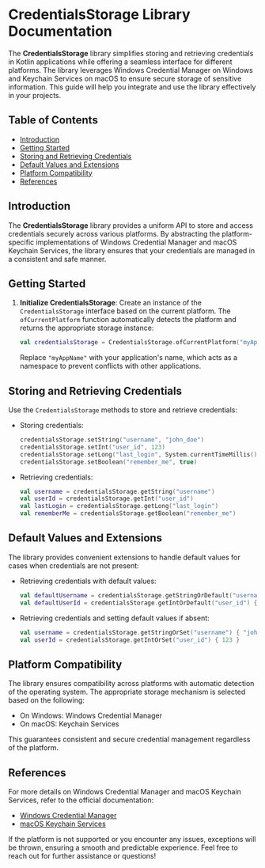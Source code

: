 # CredentialsStorage Library Documentation

The **CredentialsStorage** library simplifies storing and retrieving credentials in Kotlin applications while offering a seamless interface for different platforms. The library leverages Windows Credential Manager on Windows and Keychain Services on macOS to ensure secure storage of sensitive information. This guide will help you integrate and use the library effectively in your projects.

## Table of Contents
- [Introduction](#introduction)
- [Getting Started](#getting-started)
- [Storing and Retrieving Credentials](#storing-and-retrieving-credentials)
- [Default Values and Extensions](#default-values-and-extensions)
- [Platform Compatibility](#platform-compatibility)
- [References](#references)

## Introduction

The **CredentialsStorage** library provides a uniform API to store and access credentials securely across various platforms. By abstracting the platform-specific implementations of Windows Credential Manager and macOS Keychain Services, the library ensures that your credentials are managed in a consistent and safe manner.

## Getting Started

1. **Initialize CredentialsStorage**: Create an instance of the `CredentialsStorage` interface based on the current platform. The `ofCurrentPlatform` function automatically detects the platform and returns the appropriate storage instance:

    ```kotlin
    val credentialsStorage = CredentialsStorage.ofCurrentPlatform("myAppName")
    ```

   Replace `"myAppName"` with your application's name, which acts as a namespace to prevent conflicts with other applications.

## Storing and Retrieving Credentials

Use the `CredentialsStorage` methods to store and retrieve credentials:

- Storing credentials:

    ```kotlin
    credentialsStorage.setString("username", "john_doe")
    credentialsStorage.setInt("user_id", 123)
    credentialsStorage.setLong("last_login", System.currentTimeMillis())
    credentialsStorage.setBoolean("remember_me", true)
    ```

- Retrieving credentials:

    ```kotlin
    val username = credentialsStorage.getString("username")
    val userId = credentialsStorage.getInt("user_id")
    val lastLogin = credentialsStorage.getLong("last_login")
    val rememberMe = credentialsStorage.getBoolean("remember_me")
    ```

## Default Values and Extensions

The library provides convenient extensions to handle default values for cases when credentials are not present:

- Retrieving credentials with default values:

    ```kotlin
    val defaultUsername = credentialsStorage.getStringOrDefault("username") { "guest" }
    val defaultUserId = credentialsStorage.getIntOrDefault("user_id") { -1 }
    ```

- Retrieving credentials and setting default values if absent:

    ```kotlin
    val username = credentialsStorage.getStringOrSet("username") { "john_doe" }
    val userId = credentialsStorage.getIntOrSet("user_id") { 123 }
    ```

## Platform Compatibility

The library ensures compatibility across platforms with automatic detection of the operating system. The appropriate storage mechanism is selected based on the following:

- On Windows: Windows Credential Manager
- On macOS: Keychain Services

This guarantees consistent and secure credential management regardless of the platform.

## References

For more details on Windows Credential Manager and macOS Keychain Services, refer to the official documentation:

- [Windows Credential Manager](https://docs.microsoft.com/en-us/windows/win32/secauthn/credential-manager)
- [macOS Keychain Services](https://developer.apple.com/documentation/security/keychain_services)

If the platform is not supported or you encounter any issues, exceptions will be thrown, ensuring a smooth and predictable experience. Feel free to reach out for further assistance or questions!
